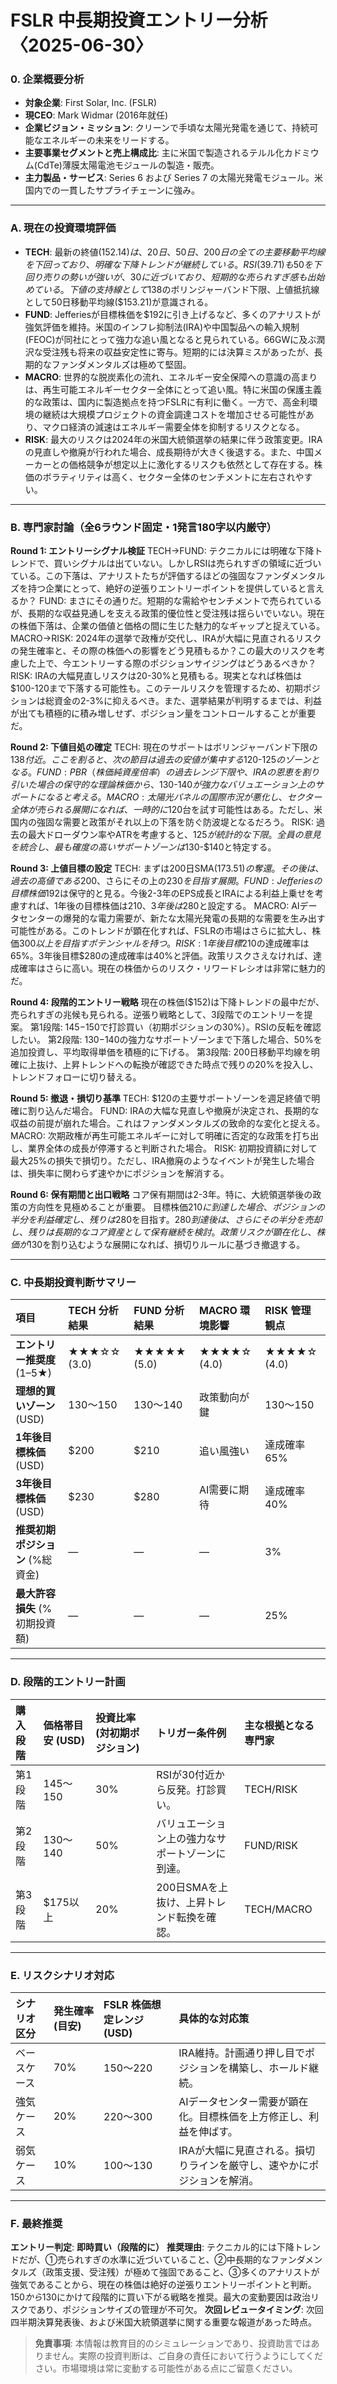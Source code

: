 # FSLR 中長期投資エントリー分析〈2025-06-30〉

### 0. 企業概要分析

-   **対象企業**: First Solar, Inc. (FSLR)
-   **現CEO**: Mark Widmar (2016年就任)
-   **企業ビジョン・ミッション**: クリーンで手頃な太陽光発電を通じて、持続可能なエネルギーの未来をリードする。
-   **主要事業セグメントと売上構成比**: 主に米国で製造されるテルル化カドミウム(CdTe)薄膜太陽電池モジュールの製造・販売。
-   **主力製品・サービス**: Series 6 および Series 7 の太陽光発電モジュール。米国内での一貫したサプライチェーンに強み。

---

### A. 現在の投資環境評価

*   **TECH**: 最新の終値($152.14)は、20日、50日、200日の全ての主要移動平均線を下回っており、明確な下降トレンドが継続している。RSI(39.71)も50を下回り売りの勢いが強いが、30に近づいており、短期的な売られすぎ感も出始めている。下値の支持線として$138のボリンジャーバンド下限、上値抵抗線として50日移動平均線($153.21)が意識される。
*   **FUND**: Jefferiesが目標株価を$192に引き上げるなど、多くのアナリストが強気評価を維持。米国のインフレ抑制法(IRA)や中国製品への輸入規制(FEOC)が同社にとって強力な追い風となると見られている。66GWに及ぶ潤沢な受注残も将来の収益安定性に寄与。短期的には決算ミスがあったが、長期的なファンダメンタルズは極めて堅固。
*   **MACRO**: 世界的な脱炭素化の流れ、エネルギー安全保障への意識の高まりは、再生可能エネルギーセクター全体にとって追い風。特に米国の保護主義的な政策は、国内に製造拠点を持つFSLRに有利に働く。一方で、高金利環境の継続は大規模プロジェクトの資金調達コストを増加させる可能性があり、マクロ経済の減速はエネルギー需要全体を抑制するリスクとなる。
*   **RISK**: 最大のリスクは2024年の米国大統領選挙の結果に伴う政策変更。IRAの見直しや撤廃が行われた場合、成長期待が大きく後退する。また、中国メーカーとの価格競争が想定以上に激化するリスクも依然として存在する。株価のボラティリティは高く、セクター全体のセンチメントに左右されやすい。

---

### B. 専門家討論（全6ラウンド固定・1発言180字以内厳守）

**Round 1: エントリーシグナル検証**
TECH→FUND: テクニカルには明確な下降トレンドで、買いシグナルは出ていない。しかしRSIは売られすぎの領域に近づいている。この下落は、アナリストたちが評価するほどの強固なファンダメンタルズを持つ企業にとって、絶好の逆張りエントリーポイントを提供していると言えるか？
FUND: まさにその通りだ。短期的な需給やセンチメントで売られているが、長期的な収益見通しを支える政策的優位性と受注残は揺らいでいない。現在の株価下落は、企業の価値と価格の間に生じた魅力的なギャップと捉えている。
MACRO→RISK: 2024年の選挙で政権が交代し、IRAが大幅に見直されるリスクの発生確率と、その際の株価への影響をどう見積もるか？この最大のリスクを考慮した上で、今エントリーする際のポジションサイジングはどうあるべきか？
RISK: IRAの大幅見直しリスクは20-30%と見積もる。現実となれば株価は$100-120まで下落する可能性も。このテールリスクを管理するため、初期ポジションは総資金の2-3%に抑えるべき。また、選挙結果が判明するまでは、利益が出ても積極的に積み増しせず、ポジション量をコントロールすることが重要だ。

**Round 2: 下値目処の確定**
TECH: 現在のサポートはボリンジャーバンド下限の$138付近。ここを割ると、次の節目は過去の安値が集中する$120-$125のゾーンとなる。
FUND: PBR（株価純資産倍率）の過去レンジ下限や、IRAの恩恵を割り引いた場合の保守的な理論株価から、$130-$140が強力なバリュエーション上のサポートになると考える。
MACRO: 太陽光パネルの国際市況が悪化し、セクター全体が売られる展開になれば、一時的に$120台を試す可能性はある。ただし、米国内の強固な需要と政策がそれ以上の下落を防ぐ防波堤となるだろう。
RISK: 過去の最大ドローダウン率やATRを考慮すると、$125が統計的な下限。全員の意見を統合し、最も確度の高いサポートゾーンは$130-$140と特定する。

**Round 3: 上値目標の設定**
TECH: まずは200日SMA($173.51)の奪還。その後は、過去の高値である$200、さらにその上の$230を目指す展開。
FUND: Jefferiesの目標株価$192は保守的と見る。今後2-3年のEPS成長とIRAによる利益上乗せを考慮すれば、1年後の目標株価は$210、3年後は$280と設定する。
MACRO: AIデータセンターの爆発的な電力需要が、新たな太陽光発電の長期的な需要を生み出す可能性がある。このトレンドが顕在化すれば、FSLRの市場はさらに拡大し、株価$300以上を目指すポテンシャルを持つ。
RISK: 1年後目標$210の達成確率は65%。3年後目標$280の達成確率は40%と評価。政策リスクさえなければ、達成確率はさらに高い。現在の株価からのリスク・リワードレシオは非常に魅力的だ。

**Round 4: 段階的エントリー戦略**
現在の株価($152)は下降トレンドの最中だが、売られすぎの兆候も見られる。逆張り戦略として、3段階でのエントリーを提案。
第1段階: $145-$150で打診買い（初期ポジションの30%）。RSIの反転を確認したい。
第2段階: $130-$140の強力なサポートゾーンまで下落した場合、50%を追加投資し、平均取得単価を積極的に下げる。
第3段階: 200日移動平均線を明確に上抜け、上昇トレンドへの転換が確認できた時点で残りの20%を投入し、トレンドフォローに切り替える。

**Round 5: 撤退・損切り基準**
TECH: $120の主要サポートゾーンを週足終値で明確に割り込んだ場合。
FUND: IRAの大幅な見直しや撤廃が決定され、長期的な収益の前提が崩れた場合。これはファンダメンタルズの致命的な変化と捉える。
MACRO: 次期政権が再生可能エネルギーに対して明確に否定的な政策を打ち出し、業界全体の成長が停滞すると判断された場合。
RISK: 初期投資額に対して最大25%の損失で損切り。ただし、IRA撤廃のようなイベントが発生した場合は、損失率に関わらず速やかにポジションを解消する。

**Round 6: 保有期間と出口戦略**
コア保有期間は2-3年。特に、大統領選挙後の政策の方向性を見極めることが重要。
目標株価$210に到達した場合、ポジションの半分を利益確定し、残りは$280を目指す。$280到達後は、さらにその半分を売却し、残りは長期的なコア資産として保有継続を検討。政策リスクが顕在化し、株価が$130を割り込むような展開になれば、損切りルールに基づき撤退する。

---

### C. 中長期投資判断サマリー

| 項目 | TECH 分析結果 | FUND 分析結果 | MACRO 環境影響 | RISK 管理観点 |
| :--- | :--- | :--- | :--- | :--- |
| **エントリー推奨度** (1–5★) | ★★★☆☆ (3.0) | ★★★★★ (5.0) | ★★★★☆ (4.0) | ★★★★☆ (4.0) |
| **理想的買いゾーン** (USD) | $130～$150 | $130～$140 | 政策動向が鍵 | $130～$150 |
| **1年後目標株価** (USD) | $200 | $210 | 追い風強い | 達成確率 65% |
| **3年後目標株価** (USD) | $230 | $280 | AI需要に期待 | 達成確率 40% |
| **推奨初期ポジション** (%総資金) | ― | ― | ― | 3% |
| **最大許容損失** (%初期投資額) | ― | ― | ― | 25% |

---

### D. 段階的エントリー計画

| 購入段階 | 価格帯目安 (USD) | 投資比率 (対初期ポジション) | トリガー条件例 | 主な根拠となる専門家 |
| :--- | :--- | :--- | :--- | :--- |
| 第1段階 | $145～$150 | 30% | RSIが30付近から反発。打診買い。 | TECH/RISK |
| 第2段階 | $130～$140 | 50% | バリュエーション上の強力なサポートゾーンに到達。 | FUND/RISK |
| 第3段階 | $175以上 | 20% | 200日SMAを上抜け、上昇トレンド転換を確認。 | TECH/MACRO |

---

### E. リスクシナリオ対応

| シナリオ区分 | 発生確率 (目安) | FSLR 株価想定レンジ (USD) | 具体的な対応策 |
| :--- | :--- | :--- | :--- |
| ベースケース | 70% | $150～$220 | IRA維持。計画通り押し目でポジションを構築し、ホールド継続。 |
| 強気ケース | 20% | $220～$300 | AIデータセンター需要が顕在化。目標株価を上方修正し、利益を伸ばす。 |
| 弱気ケース | 10% | $100～$130 | IRAが大幅に見直される。損切りラインを厳守し、速やかにポジションを解消。 |

---

### F. 最終推奨

**エントリー判定**: **即時買い（段階的に）**
**推奨理由**: テクニカル的には下降トレンドだが、①売られすぎの水準に近づいていること、②中長期的なファンダメンタルズ（政策支援、受注残）が極めて強固であること、③多くのアナリストが強気であることから、現在の株価は絶好の逆張りエントリーポイントと判断。$150から$130にかけて段階的に買い下がる戦略を推奨。最大の変動要因は政治リスクであり、ポジションサイズの管理が不可欠。
**次回レビュータイミング**: 次回四半期決算発表後、および米国大統領選挙に関する重要な報道があった時点。

> **免責事項**: 本情報は教育目的のシミュレーションであり、投資助言ではありません。実際の投資判断は、ご自身の責任において行うようにしてください。市場環境は常に変動する可能性がある点にご留意ください。 